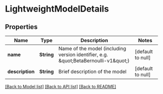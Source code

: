 # LightweightModelDetails
## Properties

| Name | Type | Description | Notes |
|------------ | ------------- | ------------- | -------------|
| **name** | **String** | Name of the model (including version identifier, e.g. \&quot;BetaBernoulli-v1\&quot;) | [default to null] |
| **description** | **String** | Brief description of the model | [default to null] |

[[Back to Model list]](../README.md#documentation-for-models) [[Back to API list]](../README.md#documentation-for-api-endpoints) [[Back to README]](../README.md)

